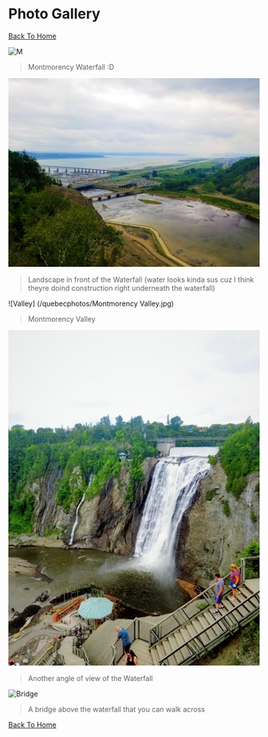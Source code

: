 # Photo Gallery

[Back To Home](/index.md)

![M](/quebecphotos/Montmorencywaterfall.jpg)
>Montmorency Waterfall :D

![Landscape](/quebecphotos/Landscape.jpg)
>Landscape in front of the Waterfall (water looks kinda sus cuz I think theyre doind construction right underneath the waterfall)

![Valley] (/quebecphotos/Montmorency Valley.jpg)
>Montmorency Valley

![2waterfall](/quebecphotos/Waterfall2.jpg)
>Another angle of view of the Waterfall

![Bridge](/quebecphotos/Bridgeontopofwaterfall.jpg)
>A bridge above the waterfall that you can walk across

[Back To Home](/index.md)